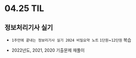 <h1> 04.25 TIL </h1>

## 정보처리기사 실기

 - `1주만에 끝내는 정보리기사 실기 2024 비밀요약 노트` `1단원`~`12단원` 복습

 - 2022년도, 2021, 2020 기출문제 재풀이
